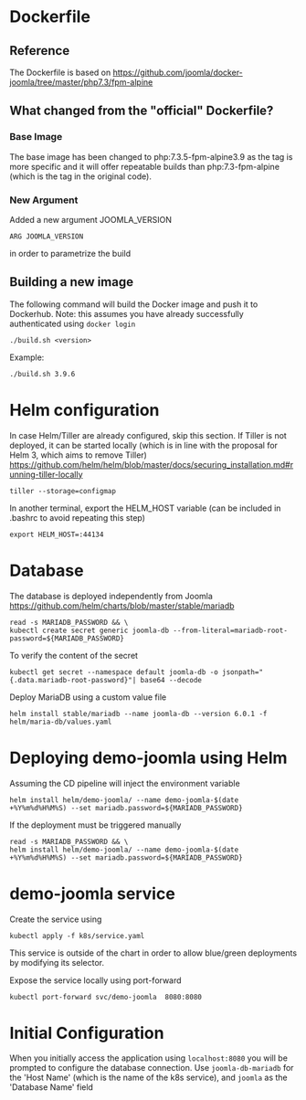 # Dockerfile

## Reference
The Dockerfile is based on https://github.com/joomla/docker-joomla/tree/master/php7.3/fpm-alpine

## What changed from the "official" Dockerfile?

### Base Image
The base image has been changed to php:7.3.5-fpm-alpine3.9 as the tag is more specific and it will offer repeatable builds than php:7.3-fpm-alpine (which is the tag in the original code).

### New Argument
Added a new argument JOOMLA_VERSION
```
ARG JOOMLA_VERSION
```
in order to parametrize the build

## Building a new image
The following command will build the Docker image and push it to Dockerhub.
Note: this assumes you have already successfully authenticated using `docker login`
```
./build.sh <version>
```
Example:
```
./build.sh 3.9.6
```

# Helm configuration

In case Helm/Tiller are already configured, skip this section.
If Tiller is not deployed, it can be started locally (which is in line with the proposal for Helm 3, which aims to remove Tiller)
https://github.com/helm/helm/blob/master/docs/securing_installation.md#running-tiller-locally
```
tiller --storage=configmap
```

In another terminal, export the HELM_HOST variable (can be included in .bashrc to avoid repeating this step)
```
export HELM_HOST=:44134
```


# Database
The database is deployed independently from Joomla
https://github.com/helm/charts/blob/master/stable/mariadb

```
read -s MARIADB_PASSWORD && \
kubectl create secret generic joomla-db --from-literal=mariadb-root-password=${MARIADB_PASSWORD}
```

To verify the content of the secret
```
kubectl get secret --namespace default joomla-db -o jsonpath="{.data.mariadb-root-password}"| base64 --decode
```

Deploy MariaDB using a custom value file
```
helm install stable/mariadb --name joomla-db --version 6.0.1 -f helm/maria-db/values.yaml
```


# Deploying demo-joomla using Helm

Assuming the CD pipeline will inject the environment variable
```
helm install helm/demo-joomla/ --name demo-joomla-$(date +%Y%m%d%H%M%S) --set mariadb.password=${MARIADB_PASSWORD}
```

If the deployment must be triggered manually
```
read -s MARIADB_PASSWORD && \
helm install helm/demo-joomla/ --name demo-joomla-$(date +%Y%m%d%H%M%S) --set mariadb.password=${MARIADB_PASSWORD}
```


# demo-joomla service

Create the service using
```
kubectl apply -f k8s/service.yaml
```

This service is outside of the chart in order to allow blue/green deployments by modifying its selector.

Expose the service locally using port-forward
```
kubectl port-forward svc/demo-joomla  8080:8080
```

# Initial Configuration
When you initially access the application using `localhost:8080` you will be prompted to configure the database connection.
Use `joomla-db-mariadb` for the 'Host Name' (which is the name of the k8s service), and `joomla` as the 'Database Name' field
